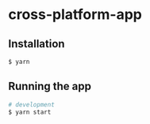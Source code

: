 # cross-platform-app

## Installation

```bash
$ yarn
```

## Running the app

```bash
# development
$ yarn start
```
